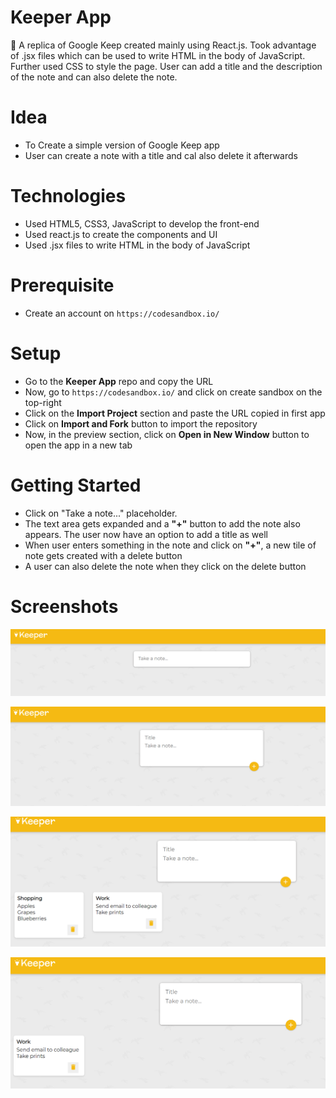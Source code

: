 # Keeper App
:ledger: A replica of Google Keep created mainly using React.js. Took advantage of .jsx files which can be used to write HTML in the body of JavaScript. Further used CSS to style the page. User can add a title and the description of the note and can also delete the note.

# Idea
* To Create a simple version of Google Keep app
* User can create a note with a title and cal also delete it afterwards

# Technologies
* Used HTML5, CSS3, JavaScript to develop the front-end
* Used react.js to create the components and UI
* Used .jsx files to write HTML in the body of JavaScript

# Prerequisite
* Create an account on `https://codesandbox.io/`

# Setup
* Go to the **Keeper App** repo and copy the URL
* Now, go to `https://codesandbox.io/` and click on create sandbox on the top-right
* Click on the **Import Project** section and paste the URL copied in first app
* Click on **Import and Fork** button to import the repository
* Now, in the preview section, click on **Open in New Window** button to open the app in a new tab

# Getting Started
* Click on "Take a note..." placeholder.
* The text area gets expanded and a **"+"** button to add the note also appears. The user now have an option to add a title as well
* When user enters something in the note and click on **"+"**, a new tile of note gets created with a delete button
* A user can also delete the note when they click on the delete button

# Screenshots
![](images/initial-page.png)

![](images/user-click.png)

![](images/add-notes.png)

![](images/delete-notes.png)
